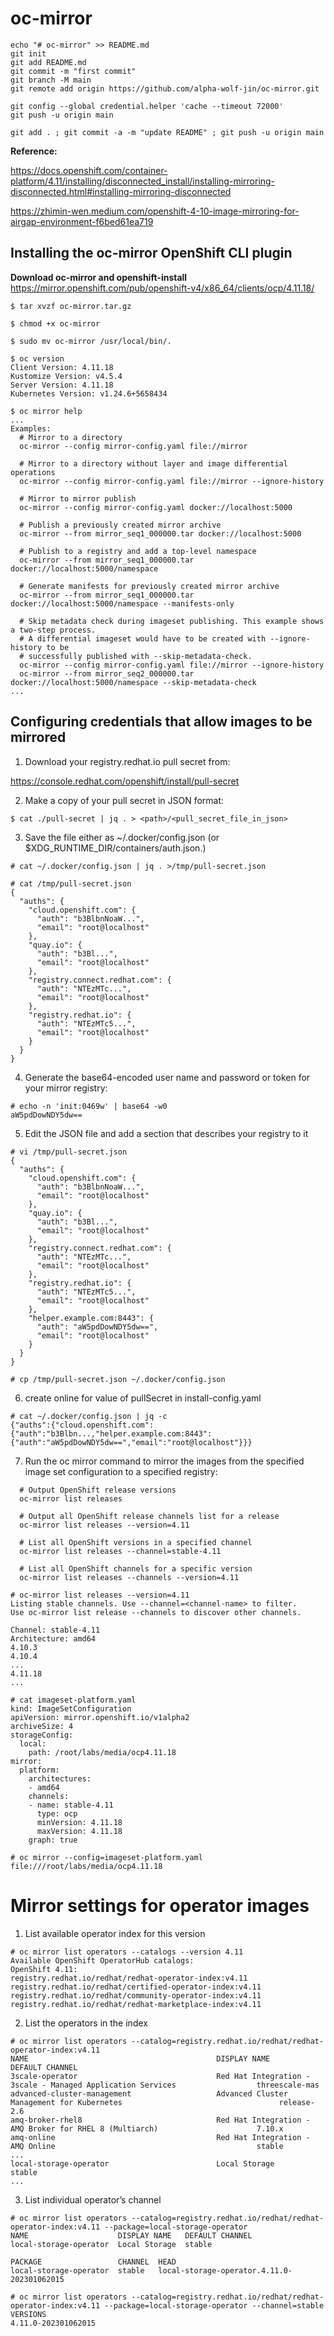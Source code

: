 # oc-mirror

```
echo "# oc-mirror" >> README.md
git init
git add README.md
git commit -m "first commit"
git branch -M main
git remote add origin https://github.com/alpha-wolf-jin/oc-mirror.git

git config --global credential.helper 'cache --timeout 72000'
git push -u origin main

git add . ; git commit -a -m "update README" ; git push -u origin main
```
**Reference:**

https://docs.openshift.com/container-platform/4.11/installing/disconnected_install/installing-mirroring-disconnected.html#installing-mirroring-disconnected

https://zhimin-wen.medium.com/openshift-4-10-image-mirroring-for-airgap-environment-f6bed61ea719

## Installing the oc-mirror OpenShift CLI plugin

**Download oc-mirror and openshift-install**
https://mirror.openshift.com/pub/openshift-v4/x86_64/clients/ocp/4.11.18/

```
$ tar xvzf oc-mirror.tar.gz

$ chmod +x oc-mirror

$ sudo mv oc-mirror /usr/local/bin/.

$ oc version
Client Version: 4.11.18
Kustomize Version: v4.5.4
Server Version: 4.11.18
Kubernetes Version: v1.24.6+5658434

$ oc mirror help
...
Examples:
  # Mirror to a directory
  oc-mirror --config mirror-config.yaml file://mirror
  
  # Mirror to a directory without layer and image differential operations
  oc-mirror --config mirror-config.yaml file://mirror --ignore-history
  
  # Mirror to mirror publish
  oc-mirror --config mirror-config.yaml docker://localhost:5000
  
  # Publish a previously created mirror archive
  oc-mirror --from mirror_seq1_000000.tar docker://localhost:5000
  
  # Publish to a registry and add a top-level namespace
  oc-mirror --from mirror_seq1_000000.tar docker://localhost:5000/namespace
  
  # Generate manifests for previously created mirror archive
  oc-mirror --from mirror_seq1_000000.tar docker://localhost:5000/namespace --manifests-only
  
  # Skip metadata check during imageset publishing. This example shows a two-step process.
  # A differential imageset would have to be created with --ignore-history to be
  # successfully published with --skip-metadata-check.
  oc-mirror --config mirror-config.yaml file://mirror --ignore-history
  oc-mirror --from mirror_seq2_000000.tar docker://localhost:5000/namespace --skip-metadata-check
...
```

## Configuring credentials that allow images to be mirrored

1. Download your registry.redhat.io pull secret from:

https://console.redhat.com/openshift/install/pull-secret

2. Make a copy of your pull secret in JSON format:
```
$ cat ./pull-secret | jq . > <path>/<pull_secret_file_in_json> 
```

3. Save the file either as ~/.docker/config.json (or $XDG_RUNTIME_DIR/containers/auth.json.)

```
# cat ~/.docker/config.json | jq . >/tmp/pull-secret.json

# cat /tmp/pull-secret.json
{
  "auths": {
    "cloud.openshift.com": {
      "auth": "b3BlbnNoaW...",
      "email": "root@localhost"
    },
    "quay.io": {
      "auth": "b3Bl...",
      "email": "root@localhost"
    },
    "registry.connect.redhat.com": {
      "auth": "NTEzMTc...",
      "email": "root@localhost"
    },
    "registry.redhat.io": {
      "auth": "NTEzMTc5...",
      "email": "root@localhost"
    }
  }
}

```

4. Generate the base64-encoded user name and password or token for your mirror registry:


```
# echo -n 'init:0469w' | base64 -w0
aW5pdDowNDY5dw==
```

5. Edit the JSON file and add a section that describes your registry to it

```
# vi /tmp/pull-secret.json
{
  "auths": {
    "cloud.openshift.com": {
      "auth": "b3BlbnNoaW...",
      "email": "root@localhost"
    },
    "quay.io": {
      "auth": "b3Bl...",
      "email": "root@localhost"
    },
    "registry.connect.redhat.com": {
      "auth": "NTEzMTc...",
      "email": "root@localhost"
    },
    "registry.redhat.io": {
      "auth": "NTEzMTc5...",
      "email": "root@localhost"
    },
    "helper.example.com:8443": {
      "auth": "aW5pdDowNDY5dw==",
      "email": "root@localhost"
    }
  }
}

# cp /tmp/pull-secret.json ~/.docker/config.json
```

6. create online for value of pullSecret in install-config.yaml
```
# cat ~/.docker/config.json | jq -c
{"auths":{"cloud.openshift.com":{"auth":"b3Blbn...,"helper.example.com:8443":{"auth":"aW5pdDowNDY5dw==","email":"root@localhost"}}}
```

7. Run the oc mirror command to mirror the images from the specified image set configuration to a specified registry:
```
  # Output OpenShift release versions
  oc-mirror list releases
  
  # Output all OpenShift release channels list for a release
  oc-mirror list releases --version=4.11
  
  # List all OpenShift versions in a specified channel
  oc-mirror list releases --channel=stable-4.11
  
  # List all OpenShift channels for a specific version
  oc-mirror list releases --channels --version=4.11

# oc-mirror list releases --version=4.11
Listing stable channels. Use --channel=<channel-name> to filter.
Use oc-mirror list release --channels to discover other channels.

Channel: stable-4.11
Architecture: amd64
4.10.3
4.10.4
...
4.11.18
...

# cat imageset-platform.yaml
kind: ImageSetConfiguration
apiVersion: mirror.openshift.io/v1alpha2
archiveSize: 4
storageConfig:
  local:
    path: /root/labs/media/ocp4.11.18
mirror:
  platform:
    architectures:
    - amd64
    channels:
    - name: stable-4.11
      type: ocp
      minVersion: 4.11.18
      maxVersion: 4.11.18
    graph: true

# oc mirror --config=imageset-platform.yaml file:///root/labs/media/ocp4.11.18
```



# Mirror settings for operator images

1. List available operator index for this version
```
# oc mirror list operators --catalogs --version 4.11
Available OpenShift OperatorHub catalogs:
OpenShift 4.11:
registry.redhat.io/redhat/redhat-operator-index:v4.11
registry.redhat.io/redhat/certified-operator-index:v4.11
registry.redhat.io/redhat/community-operator-index:v4.11
registry.redhat.io/redhat/redhat-marketplace-index:v4.11
```

2. List the operators in the index

```
# oc mirror list operators --catalog=registry.redhat.io/redhat/redhat-operator-index:v4.11
NAME                                          DISPLAY NAME                                                                 DEFAULT CHANNEL
3scale-operator                               Red Hat Integration - 3scale - Managed Application Services                  threescale-mas
advanced-cluster-management                   Advanced Cluster Management for Kubernetes                                   release-2.6
amq-broker-rhel8                              Red Hat Integration - AMQ Broker for RHEL 8 (Multiarch)                      7.10.x
amq-online                                    Red Hat Integration - AMQ Online                                             stable
...
local-storage-operator                        Local Storage                                                                stable
...
```

3. List individual operator’s channel
```
# oc mirror list operators --catalog=registry.redhat.io/redhat/redhat-operator-index:v4.11 --package=local-storage-operator
NAME                    DISPLAY NAME   DEFAULT CHANNEL
local-storage-operator  Local Storage  stable

PACKAGE                 CHANNEL  HEAD
local-storage-operator  stable   local-storage-operator.4.11.0-202301062015

# oc mirror list operators --catalog=registry.redhat.io/redhat/redhat-operator-index:v4.11 --package=local-storage-operator --channel=stable
VERSIONS
4.11.0-202301062015
```





